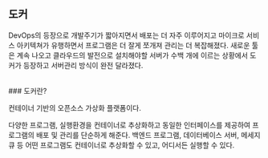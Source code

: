 ## 도커

DevOps의 등장으로 개발주기가 짧아지면서 배포는 더 자주 이루어지고 마이크로 서비스 아키텍쳐가 유행하면서 프로그램은 더 잘게 쪼개져 관리는 더 복잡해졌다. 새로운 툴은 계속 나오고 클라우드의 발전으로 설치해야할 서버가 수백 개에 이르는 상황에서 도커가 등장하고 서버관리 방식이 완전 달라졌다.

<br>
### 도커란?

컨테이너 기반의 오픈소스 가상화 플랫폼이다.

다양한 프로그램, 실행환경을 컨테이너로 추상화하고 동일한 인터페이스를 제공하여 프로그램의 배포 및 관리를 단순하게 해준다. 백엔드 프로그램, 데이터베이스 서버, 메세지 큐 등 어떤 프로그램도 컨테이너로 추상화할 수 있고, 어디서든 실행할 수 있다.

